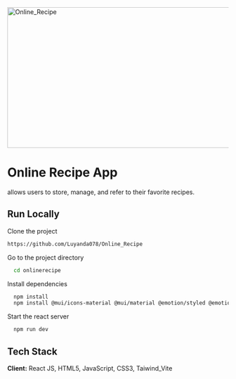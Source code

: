<img src="https://socialify.git.ci/Luyanda078/Online_Recipe/image?language=1&owner=1&name=1&stargazers=1&theme=Light" alt="Online_Recipe" width="640" height="320" />
<h1>Online Recipe App</h1>
<p>allows
users to store, manage, and refer to their favorite recipes.</p>

## Run Locally
Clone the project
```bash
https://github.com/Luyanda078/Online_Recipe
```
Go to the project directory
```bash
  cd onlinerecipe
```
Install dependencies
```bash
  npm install
  npm install @mui/icons-material @mui/material @emotion/styled @emotion/react
```
Start the react server
```bash
  npm run dev
```
## Tech Stack
**Client:** React JS, HTML5, JavaScript, CSS3, Taiwind_Vite
